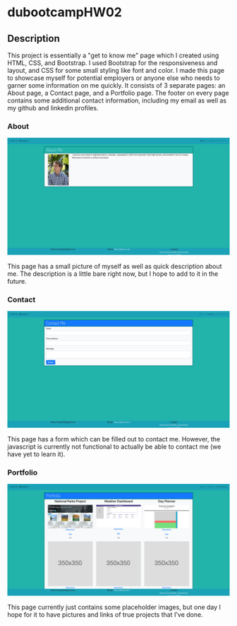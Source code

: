 # dubootcampHW02

## Description

This project is essentially a "get to know me" page which I created using HTML, CSS, and Bootstrap. I used Bootstrap for the responsiveness and layout, and CSS for some small styling like font and color. I made this page to showcase myself for potential employers or anyone else who needs to garner some information on me quickly. It consists of 3 separate pages: an About page, a Contact page, and a Portfolio page. The footer on every page contains some additional contact information, including my email as well as my github and linkedin profiles.

### About

![About Page](./assets/images/about.png)

This page has a small picture of myself as well as quick description about me. The description is a little bare right now, but I hope to add to it in the future.

### Contact

![Contact Page](./assets/images/contact.png)

This page has a form which can be filled out to contact me. However, the javascript is currently not functional to actually be able to contact me (we have yet to learn it).

### Portfolio

![Portfolio Page](./assets/images/portfolio.png)

This page currently just contains some placeholder images, but one day I hope for it to have pictures and links of true projects that I've done.
